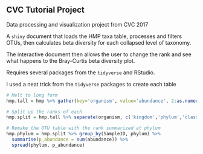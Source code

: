 ## CVC Tutorial Project
Data processing and visualization project from CVC 2017

A `shiny` document that loads the HMP taxa table, processes and filters OTUs, then calculates beta diversity for each collapsed level of taxonomy.

The interactive document then allows the user to change the rank and see what happens to the Bray-Curtis beta diversity plot.

Requires several packages from the `tidyverse` and RStudio.

I used a neat trick from the `tidyverse` packages to create each table

```R
# Melt to long form
hmp.tall = hmp %>% gather(key='organism', value='abundance', 2:as.numeric(ncol(hmp)))

# Split up the ranks of each
hmp.split = hmp.tall %>% separate(organism, c('kingdom','phylum','class','order','family','genus','species','strain'), sep = ';')

# Remake the OTU table with the rank summarized at phylum
hmp.phylum = hmp.split %>% group_by(SampleID, phylum) %>%
  summarise(p_abundance = sum(abundance)) %>%
  spread(phylum, p_abundance)
```
